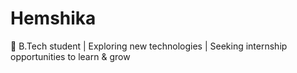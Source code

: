 # Hemshika
🚀 B.Tech student | Exploring new technologies | Seeking internship opportunities to learn &amp; grow
